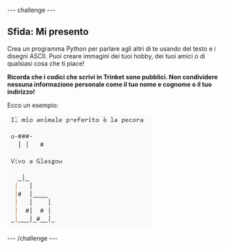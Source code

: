 --- challenge ---

## Sfida: Mi presento

Crea un programma Python per parlare agli altri di te usando del testo e i disegni ASCII. Puoi creare immagini dei tuoi hobby, dei tuoi amici o di qualsiasi cosa che ti piace!

**Ricorda che i codici che scrivi in ​​Trinket sono pubblici. Non condividere nessuna informazione personale come il tuo nome e cognome o il tuo indirizzo!**

Ecco un esempio:

![screenshot](images/me-about.png)

--- /challenge ---